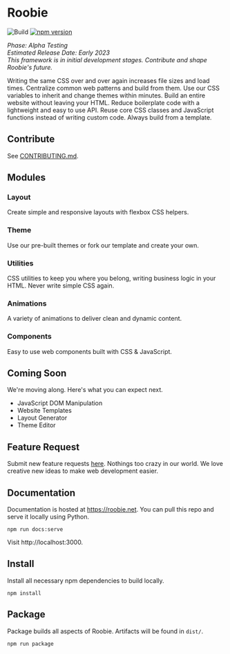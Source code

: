 # Roobie
![Build](https://github.com/kgrewee/roobie/actions/workflows/npm.yml/badge.svg)
[![npm version](https://badge.fury.io/js/roobie.svg)](https://badge.fury.io/js/roobie)

*Phase: Alpha Testing*<br>
*Estimated Release Date: Early 2023*<br>
*This framework is in initial development stages.  Contribute and shape Roobie's future.*

Writing the same CSS over and over again increases file sizes and load times.  Centralize common web patterns and build from them.  Use our CSS variables to inherit and change themes within minutes.  Build an entire website without leaving your HTML.  Reduce boilerplate code with a lightweight and easy to use API.   Reuse core CSS classes and JavaScript functions instead of writing custom code.  Always build from a template.

## Contribute
See [CONTRIBUTING.md](https://github.com/kgrewee/roobie/blob/main/CONTRIBUTING.md).

## Modules
### Layout
Create simple and responsive layouts with flexbox CSS helpers.
### Theme
Use our pre-built themes or fork our template and create your own.
### Utilities
CSS utilities to keep you where you belong, writing business logic in your HTML.  Never write simple CSS again.
### Animations
A variety of animations to deliver clean and dynamic content.
### Components
Easy to use web components built with CSS & JavaScript.

## Coming Soon
We're moving along.  Here's what you can expect next.

- JavaScript DOM Manipulation
- Website Templates
- Layout Generator
- Theme Editor

## Feature Request
Submit new feature requests [here](https://github.com/kgrewee/roobie/issues).  Nothings too crazy in our world.  We love creative new ideas to make web development easier.

## Documentation
Documentation is hosted at https://roobie.net.  You can pull this repo and serve it locally using Python.
```shell
npm run docs:serve
```
Visit http://localhost:3000.

## Install
Install all necessary npm dependencies to build locally.
```shell
npm install
```

## Package
Package builds all aspects of Roobie.  Artifacts will be found in `dist/`.
```shell
npm run package
```